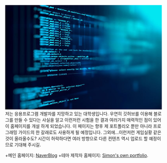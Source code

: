 <img src="theme/img/computer_programming.jpg">
저는 응용프로그램 개발자를 지망하고 있는 대학생입니다. 우연히 깃허브를 이용해 블로그를 만들 수 있다는 사실을 알고 이런저런 시험을 한 결과 여러가지 매력적인 점이 있어 이 홈페이지를 개설 하게 되었습니다. 이 페이지는 향후 제 포트폴리오 뿐만 아니라 프로그래밍 가이드의 한 갈래로도 사용하게 될 예정입니다. 그외에...이런저런 게임실황 같은 것이 올라올수도? 시간이 허락하다면 여러 방향으로 다른 컨텐츠 역시 업로드 할 예정이므로 기대해 주시길.

+메인 홈페이지: [NaverBlog](https://blog.naver.com/koy321)
+테마 제작자 홈페이지: [Simon's own portfolio](http://www.freytag.org.uk).
